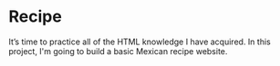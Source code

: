 # Recipe

It’s time to practice all of the HTML knowledge I have acquired. In this project, I'm going to build a basic Mexican recipe website.
